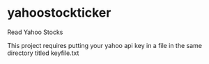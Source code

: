 # yahoostockticker
Read Yahoo Stocks


This project requires putting your yahoo api key in a file in the same directory titled keyfile.txt
